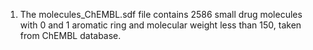 1) The molecules_ChEMBL.sdf file contains 2586 small drug molecules with 0 and 1 aromatic ring and molecular weight less than 150, taken from ChEMBL database.
